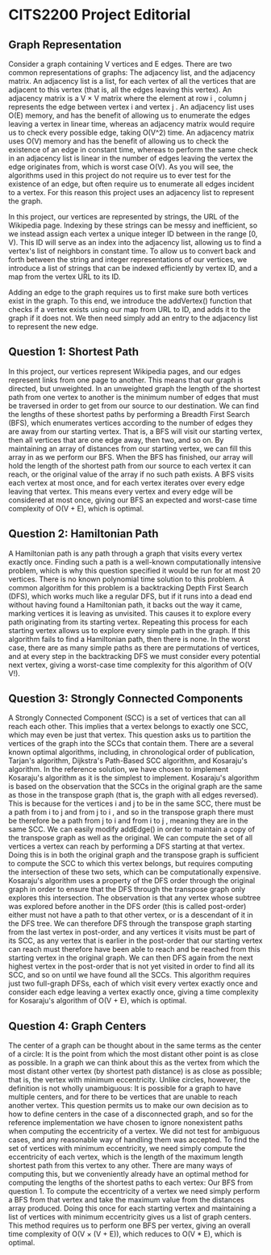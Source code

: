 # CITS2200 Project Editorial

## Graph Representation
Consider a graph containing V vertices and E edges. There are two common representations of graphs: The adjacency list, and the adjacency matrix. An adjacency list is a list, for each vertex of all the vertices that are adjacent to this vertex (that is, all the edges leaving this vertex). An adjacency matrix is a V × V matrix where the element at row i , column j represents the edge between vertex i and vertex j . An adjacency list uses O(E) memory, and has the benefit of allowing us to enumerate the edges leaving a vertex in linear time, whereas an adjacency matrix would require us to check every possible edge, taking O(V^2) time. An adjacency matrix uses O(V) memory and has the benefit of allowing us to check the existence of an edge in constant time, whereas to perform the same check in an adjacency list is linear in the number of edges leaving the vertex the edge originates from, which is worst case O(V). As you will see, the algorithms used in this project do not require us to ever test for the existence of an edge, but often require us to enumerate all edges incident to a vertex. For this reason this project uses an adjacency list to represent the graph.

In this project, our vertices are represented by strings, the URL of the Wikipedia page. Indexing by these strings can be messy and inefficient, so we instead assign each vertex a unique integer ID between in the range [0, V). This ID will serve as an index into the adjacency list, allowing us to find a vertex's list of neighbors in constant time. To allow us to convert back and forth between the string and integer representations of our vertices, we introduce a list of strings that can be indexed efficiently by vertex ID, and a map from the vertex URL to its ID.

Adding an edge to the graph requires us to first make sure both vertices exist in the graph.
To this end, we introduce the addVertex() function that checks if a vertex exists using our
map from URL to ID, and adds it to the graph if it does not. We then need simply add an
entry to the adjacency list to represent the new edge.

## Question 1: Shortest Path
In this project, our vertices represent Wikipedia pages, and our edges represent links from one page to another. This means that our graph is directed, but unweighted. In an unweighted graph the length of the shortest path from one vertex to another is the minimum number of edges that must be traversed in order to get from our source to our destination. We can find the lengths of these shortest paths by performing a Breadth First Search (BFS), which enumerates vertices according to the number of edges they are away from our starting vertex. That is, a BFS will visit our starting vertex, then all vertices that are one edge away, then two, and so on. By maintaining an array of distances from our starting vertex, we can fill this array in as we perform our BFS. When the BFS has finished, our array will hold the length of the shortest path from our source to each vertex it can reach, or the original value of the array if no such path exists. A BFS visits each vertex at most once, and for each vertex iterates over every edge leaving that vertex. This means every vertex and every edge will be considered at most once, giving our BFS an expected and worst-case time complexity of O(V + E), which is optimal.

## Question 2: Hamiltonian Path
A Hamiltonian path is any path through a graph that visits every vertex exactly once. Finding such a path is a well-known computationally intensive problem, which is why this question specified it would be run for at most 20 vertices. There is no known polynomial time solution to this problem. A common algorithm for this problem is a backtracking Depth First Search (DFS), which works much like a regular DFS, but if it runs into a dead end without having found a Hamiltonian path, it backs out the way it came, marking vertices it is leaving as unvisited. This causes it to explore every path originating from its starting vertex. Repeating this process for each starting vertex allows us to explore every simple path in the graph. If this algorithm fails to find a Hamiltonian path, then there is none. In the worst case, there are as many simple paths as there are permutations of vertices, and at every step in the backtracking DFS we must consider every potential next vertex, giving a worst-case time complexity for this algorithm of O(V V!).

## Question 3: Strongly Connected Components
A Strongly Connected Component (SCC) is a set of vertices that can all reach each other. This implies that a vertex belongs to exactly one SCC, which may even be just that vertex. This question asks us to partition the vertices of the graph into the SCCs that contain them. There are a several known optimal algorithms, including, in chronological order of publication, Tarjan's algorithm, Dijkstra's Path-Based SCC algorithm, and Kosaraju's algorithm. In the reference solution, we have chosen to implement Kosaraju's algorithm as it is the simplest to implement. Kosaraju's algorithm is based on the observation that the SCCs in the original graph are the same as those in the transpose graph (that is, the graph with all edges reversed). This is because for the vertices i and j to be in the same SCC, there must be a path from i to j and from j to i , and so in the transpose graph there must be therefore be a path from j to i and from i to j , meaning they are in the same SCC. We can easily modify addEdge() in order to maintain a copy of the transpose graph as well as the original. We can compute the set of all vertices a vertex can reach by performing a DFS starting at that vertex. Doing this is in both the original graph and the transpose graph is sufficient to compute the SCC to which this vertex belongs, but requires computing the intersection of these two sets, which can be computationally expensive. Kosaraju's algorithm uses a property of the DFS order through the original graph in order to ensure that the DFS through the transpose graph only explores this intersection. The observation is that any vertex whose subtree was explored before another in the DFS order (this is called post-order) either must not have a path to that other vertex, or is a descendant of it in the DFS tree. We can therefore DFS through the transpose graph starting from the last vertex in post-order, and any vertices it visits must be part of its SCC, as any vertex that is earlier in the post-order that our starting vertex can reach must therefore have been able to reach and be reached from this starting vertex in the original graph. We can then DFS again from the next highest vertex in the post-order that is not yet visited in order to find all its SCC, and so on until we have found all the SCCs. This algorithm requires just two full-graph DFSs, each of which visit every vertex exactly once and consider each edge leaving a vertex exactly once, giving a time complexity for Kosaraju's algorithm of O(V + E), which is optimal.

## Question 4: Graph Centers
The center of a graph can be thought about in the same terms as the center of a circle: It is the point from which the most distant other point is as close as possible. In a graph we can think about this as the vertex from which the most distant other vertex (by shortest path distance) is as close as possible; that is, the vertex with minimum eccentricity. Unlike circles, however, the definition is not wholly unambiguous: It is possible for a graph to have multiple centers, and for there to be vertices that are unable to reach another vertex. This question permits us to make our own decision as to how to define centers in the case of a disconnected graph, and so for the reference implementation we have chosen to ignore nonexistent paths when computing the eccentricity of a vertex. We did not test for ambiguous cases, and any reasonable way of handling them was accepted. To find the set of vertices with minimum eccentricity, we need simply compute the eccentricity of each vertex, which is the length of the maximum length shortest path from this vertex to any other. There are many ways of computing this, but we conveniently already have an optimal method for computing the lengths of the shortest paths to each vertex: Our BFS from question 1. To compute the eccentricity of a vertex we need simply perform a BFS from that vertex and take the maximum value from the distances array produced. Doing this once for each starting vertex and maintaining a list of vertices with minimum eccentricity gives us a list of graph centers. This method requires us to perform one BFS per vertex, giving an overall time complexity of O(V × (V + E)), which reduces to O(V * E), which is optimal.